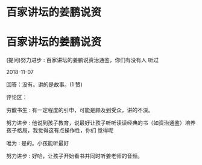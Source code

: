 # 百家讲坛的姜鹏说资

# 百家讲坛的姜鹏说资

(提问)努力进步 : 百家讲坛的姜鹏说资治通鉴，你们有没有人 听过

2018-11-07

回答：没有。讲的是故事。(1 赞)

评论区：

穷酸书生 : 有一定程度的引申，可能是顾及到受众，讲的不深。

努力进步 : 他说到孩子教育，说最好让孩子听听读读经典的书（如资治通鉴）培养孩子格局，我觉得这有点操作性，你们 觉得呢

唯为 : 是的。小孩能听最好

努力进步 : 好哈，让孩子开始看书并同时听姜老师的音频。